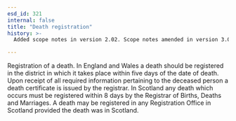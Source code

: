 ```yaml
---
esd_id: 321
internal: false
title: "Death registration"
history: >-
  Added scope notes in version 2.02. Scope notes amended in version 3.05. Name changed to 'Death registration' in version 4.00.

---
```


Registration of a death.
In England and Wales a death should be registered in the district in which it takes place within five days of the date of death. Upon receipt of all required information pertaining to the deceased person a death certificate is issued by the registrar. 
In Scotland any death which occurs must be registered within 8 days by the Registrar of Births, Deaths and Marriages. A death may be registered in any Registration Office in Scotland provided the death was in Scotland.

